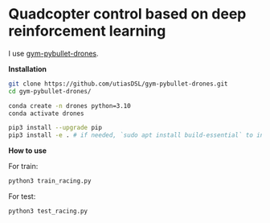 # Quadcopter control based on deep reinforcement learning
I use [gym-pybullet-drones](https://github.com/utiasDSL/gym-pybullet-drones/).

**Installation**
```sh
git clone https://github.com/utiasDSL/gym-pybullet-drones.git
cd gym-pybullet-drones/

conda create -n drones python=3.10
conda activate drones

pip3 install --upgrade pip
pip3 install -e . # if needed, `sudo apt install build-essential` to install `gcc` and build `pybullet`

```

**How to use**

For train:
```sh
python3 train_racing.py
```
For test:
```sh
python3 test_racing.py
```
